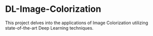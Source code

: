 # DL-Image-Colorization
This project delves into the applications of Image Colorization utilizing state-of-the-art Deep Learning techniques.
